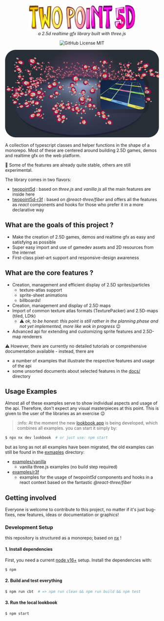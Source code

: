 <p align="center">
  <img width="350" src="docs/images/twopoint5d-700x168.png">
  <br>
  <em>a 2.5d realtime gfx library built with three.js</em>
</p>

<div align="center">

![GitHub License MIT](https://img.shields.io/github/license/wbkd/react-flow?color=%23ff0072)

</div>

![twopoint5d cover](cover.png)

A collection of typescript classes and helper functions in the shape of a monorepo. Most of these are centered around building 2.5D games, demos and realtime gfx on the web platform.

:rocket: Some of the features are already quite stable, others are still experimental.

The library comes in two flavors:
- [twopoint5d](packages/twopoint5d) : based on _three.js_ and _vanilla js_ all the main features are inside here
- [twopoint5d-r3f](packages/twopoint5d-r3f) : based on _@react-three/fiber_ and offers all the features as _react_ components and hooks for those who prefer it in a more declarative way

## What are the goals of this project ?

- Make the creation of 2.5D games, demos and realtime gfx as easy and satisfying as possible
- Super easy import and use of gamedev assets and 2D resources from the internet
- First-class pixel-art support and responsive-design awareness

## What are the core features ?

- Creation, management and efficient display of 2.5D sprites/particles
  - texture-atlas support
  - sprite-sheet animations
  - billboards!
- Creation, management and display of 2.5D maps
- Import of common texture atlas formats (TexturePacker) and 2.5D-maps (tiled, LDtk)
  - :warning: _ok, to be honest: this point is still rather in the planning phase and not yet implemented, more like wok in progress_ :wink:
- Advanced api for extending and customizing sprite features and 2.5D-map renderers

:warning: However, there are currently no detailed tutorials or comprehensive documentation available - instead, there are
- a number of examples that illustrate the respective features and usage of the api
- some unsorted documents about selected features in the [docs/](docs/) directory

## Usage Examples

Almost all of these examples serve to show individual aspects and usage of the api. Therefore, don't expect any visual masterpieces at this point. This is given to the user of the libraries as an exercise :wink:

> :info: At the moment the new [lookbook app](./apps/lookbook/) is being developed, which combines all examples. you can start it simply by:

```sh
$ npx nx dev lookbook  # or just use: npm start
```

but as long as not all examples have been migrated, the old examples can still be found in the [exmaples](./examples/) directory:

- [examples/vanilla](./examples/vanilla/)
  - vanilla three.js examples (no build step required)
- [examples/r3f](./examples/r3f/)
  - examples for the usage of _twopoint5d_ components and hooks in a react context based on the fantastic _@react-three/fiber_

## Getting involved

Everyone is welcome to contribute to this project, no matter if it's just bug-fixes, new features, ideas or documentation or graphics!

### Development Setup

this repository is structured as a monorepo; based on [nx](https://nx.dev/) !

#### 1. Install dependencies

First, you need a current [node v16+](https://nodejs.org/) setup.
Install the dependencies with:

```sh
$ npm
```

#### 2. Build and test everything

```sh
$ npm run cbt  # => npm run clean && npm run build && npm test
```

#### 3. Run the local lookbook

```sh
$ npm start
```
